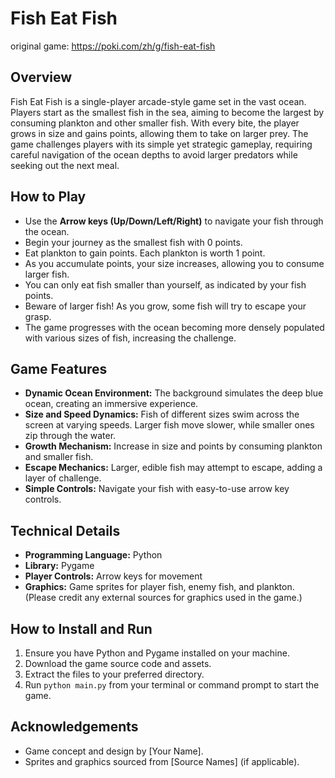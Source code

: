 # Fish Eat Fish

original game: https://poki.com/zh/g/fish-eat-fish

## Overview
Fish Eat Fish is a single-player arcade-style game set in the vast ocean. Players start as the smallest fish in the sea, aiming to become the largest by consuming plankton and other smaller fish. With every bite, the player grows in size and gains points, allowing them to take on larger prey. The game challenges players with its simple yet strategic gameplay, requiring careful navigation of the ocean depths to avoid larger predators while seeking out the next meal.

## How to Play
- Use the **Arrow keys (Up/Down/Left/Right)** to navigate your fish through the ocean.
- Begin your journey as the smallest fish with 0 points.
- Eat plankton to gain points. Each plankton is worth 1 point.
- As you accumulate points, your size increases, allowing you to consume larger fish.
- You can only eat fish smaller than yourself, as indicated by your fish points.
- Beware of larger fish! As you grow, some fish will try to escape your grasp.
- The game progresses with the ocean becoming more densely populated with various sizes of fish, increasing the challenge.

## Game Features
- **Dynamic Ocean Environment:** The background simulates the deep blue ocean, creating an immersive experience.
- **Size and Speed Dynamics:** Fish of different sizes swim across the screen at varying speeds. Larger fish move slower, while smaller ones zip through the water.
- **Growth Mechanism:** Increase in size and points by consuming plankton and smaller fish.
- **Escape Mechanics:** Larger, edible fish may attempt to escape, adding a layer of challenge.
- **Simple Controls:** Navigate your fish with easy-to-use arrow key controls.

## Technical Details
- **Programming Language:** Python
- **Library:** Pygame
- **Player Controls:** Arrow keys for movement
- **Graphics:** Game sprites for player fish, enemy fish, and plankton. (Please credit any external sources for graphics used in the game.)

## How to Install and Run
1. Ensure you have Python and Pygame installed on your machine.
2. Download the game source code and assets.
3. Extract the files to your preferred directory.
4. Run `python main.py` from your terminal or command prompt to start the game.

## Acknowledgements
- Game concept and design by [Your Name].
- Sprites and graphics sourced from [Source Names] (if applicable).

